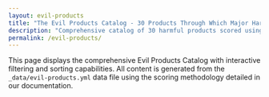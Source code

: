 ```yaml
---
layout: evil-products
title: "The Evil Products Catalog - 30 Products Through Which Major Harm is Done"
description: "Comprehensive catalog of 30 harmful products scored using our Devil's Metrics system. From fast fashion to surveillance tech, discover the true cost of corporate evil."
permalink: /evil-products/
---
```


This page displays the comprehensive Evil Products Catalog with interactive filtering and sorting capabilities. All content is generated from the `_data/evil-products.yml` data file using the scoring methodology detailed in our documentation.